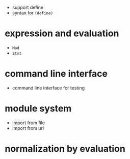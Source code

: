 - support define
- syntax for `(define)`

# expression and evaluation

- `Mod`
- `Stmt`

# command line interface

- command line interface for testing

# module system

- import from file
- import from url

# normalization by evaluation
